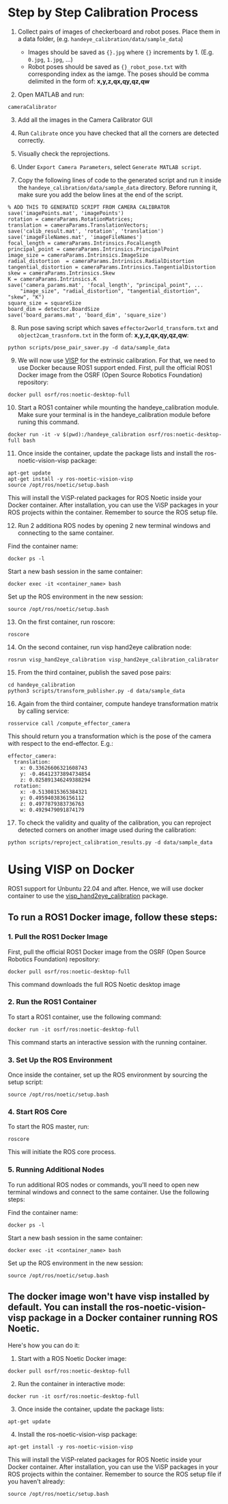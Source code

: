 # Step by Step Calibration Process

1. Collect pairs of images of checkerboard and robot poses. Place them in a data folder, (e.g. ```handeye_calibration/data/sample_data```) 
    - Images should be saved as ```{}.jpg``` where ```{}``` increments by 1. (E.g. ```0.jpg```, ```1.jpg```, ...)
    - Robot poses should be saved as ```{}_robot_pose.txt``` with corresponding index as the iamge. The poses should be comma delimited in the form of: **x,y,z,qx,qy,qz,qw**

2. Open MATLAB and run:
```
cameraCalibrator
```

3. Add all the images in the Camera Calibrator GUI

4. Run ```Calibrate``` once you have checked that all the corners are detected correctly.

5. Visually check the reprojections. 

6. Under ```Export Camera Parameters```, select ```Generate MATLAB script```.

7. Copy the following lines of code to the generated script and run it inside the ```handeye_calibration/data/sample_data``` directory. Before running it, make sure you add the below lines at the end of the script.
```
% ADD THIS TO GENERATED SCRIPT FROM CAMERA CALIBRATOR
save('imagePoints.mat', 'imagePoints')
rotation = cameraParams.RotationMatrices;
translation = cameraParams.TranslationVectors;
save('calib_result.mat', 'rotation', 'translation')
save('imageFileNames.mat', 'imageFileNames')
focal_length = cameraParams.Intrinsics.FocalLength
principal_point = cameraParams.Intrinsics.PrincipalPoint
image_size = cameraParams.Intrinsics.ImageSize
radial_distortion  = cameraParams.Intrinsics.RadialDistortion
tangential_distortion = cameraParams.Intrinsics.TangentialDistortion
skew = cameraParams.Intrinsics.Skew
K = cameraParams.Intrinsics.K
save('camera_params.mat', 'focal_length', "principal_point", ...
    "image_size", "radial_distortion", "tangential_distortion", "skew", "K")
square_size = squareSize
board_dim = detector.BoardSize
save('board_params.mat', 'board_dim', 'square_size')
```

8. Run pose saving script which saves ```effector2world_transform.txt``` and ```object2cam_trasnform.txt``` in the form of: **x,y,z,qx,qy,qz,qw**:
```
python scripts/pose_pair_saver.py -d data/sample_data
```

9. We will now use [VISP](http://wiki.ros.org/visp_hand2eye_calibration) for the extrinsic calibration. For that, we need to use Docker because ROS1 support ended. First, pull the official ROS1 Docker image from the OSRF (Open Source Robotics Foundation) repository:
```
docker pull osrf/ros:noetic-desktop-full
```

10. Start a ROS1 container while mounting the handeye_calibration module. Make sure your terminal is in the handeye_calibration module before runing this command. 
```
docker run -it -v $(pwd):/handeye_calibration osrf/ros:noetic-desktop-full bash
```

11. Once inside the container, update the package lists and install the ros-noetic-vision-visp package:
```
apt-get update
apt-get install -y ros-noetic-vision-visp
source /opt/ros/noetic/setup.bash
```
This will install the ViSP-related packages for ROS Noetic inside your Docker container.
After installation, you can use the ViSP packages in your ROS projects within the container. Remember to source the ROS setup file.

12. Run 2 additiona ROS nodes by opening 2 new terminal windows and connecting to the same container.

Find the container name:
```
docker ps -l
```
Start a new bash session in the same container:
```
docker exec -it <container_name> bash
```
Set up the ROS environment in the new session:
```
source /opt/ros/noetic/setup.bash
```

13. On the first container, run roscore:
```
roscore
```

14. On the second container, run visp hand2eye calibration node:
```
rosrun visp_hand2eye_calibration visp_hand2eye_calibration_calibrator
```

15. From the third container, publish the saved pose pairs:
```
cd handeye_calibration
python3 scripts/transform_publisher.py -d data/sample_data
```

16. Again from the third container, compute handeye transformation matrix by calling service:
```
rosservice call /compute_effector_camera
```
This should return you a transformation which is the pose of the camera with respect to the end-effector.
E.g.:
```
effector_camera: 
  translation: 
    x: 0.33626606321608743
    y: -0.46412373894734854
    z: 0.025891346249388294
  rotation: 
    x: -0.5130815365384321
    y: 0.4959403836156112
    z: 0.4977879383736763
    w: 0.4929479091874179
```

17. To check the validity and quality of the calibration, you can reproject detected corners on another image used during the calibration:
```
python scripts/reproject_calibration_results.py -d data/sample_data
```

# Using VISP on Docker

ROS1 support for Unbuntu 22.04 and after. Hence, we will use docker container to use the [visp_hand2eye_calibration](https://wiki.ros.org/visp_hand2eye_calibration) package.

## To run a ROS1 Docker image, follow these steps:

### 1. Pull the ROS1 Docker Image
First, pull the official ROS1 Docker image from the OSRF (Open Source Robotics Foundation) repository:
```
docker pull osrf/ros:noetic-desktop-full
```
This command downloads the full ROS Noetic desktop image

### 2. Run the ROS1 Container
To start a ROS1 container, use the following command:
```
docker run -it osrf/ros:noetic-desktop-full
```
This command starts an interactive session with the running container.

### 3. Set Up the ROS Environment
Once inside the container, set up the ROS environment by sourcing the setup script:
```
source /opt/ros/noetic/setup.bash
```

### 4. Start ROS Core
To start the ROS master, run:
```
roscore
```
This will initiate the ROS core process.

### 5. Running Additional Nodes
To run additional ROS nodes or commands, you'll need to open new terminal windows and connect to the same container. Use the following steps:

Find the container name:
```
docker ps -l
```
Start a new bash session in the same container:
```
docker exec -it <container_name> bash
```
Set up the ROS environment in the new session:
```
source /opt/ros/noetic/setup.bash
```

## The docker image won't have visp installed by default. You can install the ros-noetic-vision-visp package in a Docker container running ROS Noetic. 
Here's how you can do it:

1. Start with a ROS Noetic Docker image:
```
docker pull osrf/ros:noetic-desktop-full
```
2. Run the container in interactive mode:
```
docker run -it osrf/ros:noetic-desktop-full
```
3. Once inside the container, update the package lists:
```
apt-get update
```
4. Install the ros-noetic-vision-visp package:
```
apt-get install -y ros-noetic-vision-visp
```
This will install the ViSP-related packages for ROS Noetic inside your Docker container.
After installation, you can use the ViSP packages in your ROS projects within the container. Remember to source the ROS setup file if you haven't already:
```
source /opt/ros/noetic/setup.bash
```



